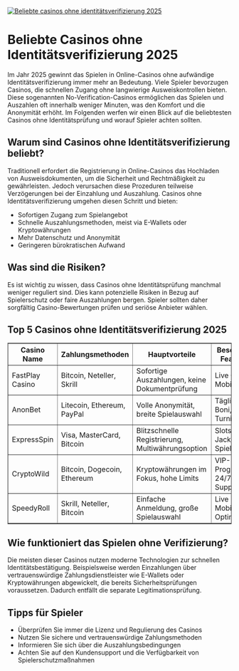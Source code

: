 [![Beliebte casinos ohne identitätsverifizierung 2025](https://123-caf.pages.dev/gitsignup.png)](https://vrmoo.ru/Bt82HjjY)

<h1>Beliebte Casinos ohne Identitätsverifizierung 2025</h1>  <p>Im Jahr 2025 gewinnt das Spielen in Online-Casinos ohne aufwändige Identitätsverifizierung immer mehr an Bedeutung. Viele Spieler bevorzugen Casinos, die schnellen Zugang ohne langwierige Ausweiskontrollen bieten. Diese sogenannten No-Verification-Casinos ermöglichen das Spielen und Auszahlen oft innerhalb weniger Minuten, was den Komfort und die Anonymität erhöht. Im Folgenden werfen wir einen Blick auf die beliebtesten Casinos ohne Identitätsprüfung und worauf Spieler achten sollten.</p>  <h2>Warum sind Casinos ohne Identitätsverifizierung beliebt?</h2> <p>Traditionell erfordert die Registrierung in Online-Casinos das Hochladen von Ausweisdokumenten, um die Sicherheit und Rechtmäßigkeit zu gewährleisten. Jedoch verursachen diese Prozeduren teilweise Verzögerungen bei der Einzahlung und Auszahlung. Casinos ohne Identitätsverifizierung umgehen diesen Schritt und bieten:</p> <ul>   <li>Sofortigen Zugang zum Spielangebot</li>   <li>Schnelle Auszahlungsmethoden, meist via E-Wallets oder Kryptowährungen</li>   <li>Mehr Datenschutz und Anonymität</li>   <li>Geringeren bürokratischen Aufwand</li> </ul>  <h2>Was sind die Risiken?</h2> <p>Es ist wichtig zu wissen, dass Casinos ohne Identitätsprüfung manchmal weniger reguliert sind. Dies kann potenzielle Risiken in Bezug auf Spielerschutz oder faire Auszahlungen bergen. Spieler sollten daher sorgfältig Casino-Bewertungen prüfen und seriöse Anbieter wählen.</p>  <h2>Top 5 Casinos ohne Identitätsverifizierung 2025</h2> <table border="1" cellpadding="8" cellspacing="0">   <thead>     <tr>       <th>Casino Name</th>       <th>Zahlungsmethoden</th>       <th>Hauptvorteile</th>       <th>Besondere Features</th>     </tr>   </thead>   <tbody>     <tr>       <td>FastPlay Casino</td>       <td>Bitcoin, Neteller, Skrill</td>       <td>Sofortige Auszahlungen, keine Dokumentprüfung</td>       <td>Live Casino, Mobile App</td>     </tr>     <tr>       <td>AnonBet</td>       <td>Litecoin, Ethereum, PayPal</td>       <td>Volle Anonymität, breite Spielauswahl</td>       <td>Tägliche Boni, Turniere</td>     </tr>     <tr>       <td>ExpressSpin</td>       <td>Visa, MasterCard, Bitcoin</td>       <td>Blitzschnelle Registrierung, Multiwährungsoption</td>       <td>Slots, Jackpot-Spiele</td>     </tr>     <tr>       <td>CryptoWild</td>       <td>Bitcoin, Dogecoin, Ethereum</td>       <td>Kryptowährungen im Fokus, hohe Limits</td>       <td>VIP-Programm, 24/7 Support</td>     </tr>     <tr>       <td>SpeedyRoll</td>       <td>Skrill, Neteller, Bitcoin</td>       <td>Einfache Anmeldung, große Spielauswahl</td>       <td>Live Dealer, Mobile Optimierung</td>     </tr>   </tbody> </table>  <h2>Wie funktioniert das Spielen ohne Verifizierung?</h2> <p>Die meisten dieser Casinos nutzen moderne Technologien zur schnellen Identitätsbestätigung. Beispielsweise werden Einzahlungen über vertrauenswürdige Zahlungsdienstleister wie E-Wallets oder Kryptowährungen abgewickelt, die bereits Sicherheitsprüfungen voraussetzen. Dadurch entfällt die separate Legitimationsprüfung.</p>  <h2>Tipps für Spieler</h2> <ul>   <li>Überprüfen Sie immer die Lizenz und Regulierung des Casinos</li>   <li>Nutzen Sie sichere und vertrauenswürdige Zahlungsmethoden</li>   <li>Informieren Sie sich über die Auszahlungsbedingungen</li>   <li>Achten Sie auf den Kundensupport und die Verfügbarkeit von Spielerschutzmaßnahmen</li> </ul>